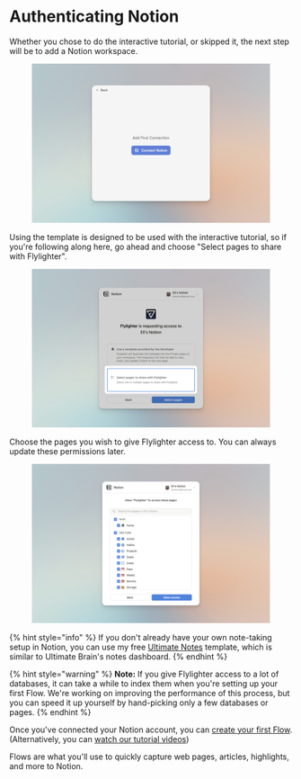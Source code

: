# Authenticating Notion

Whether you chose to do the interactive tutorial, or skipped it, the next step will be to add a Notion workspace.

<figure><img src="../.gitbook/assets/CleanShot 2025-01-30 at 09.00.29.png" alt=""><figcaption></figcaption></figure>

Using the template is designed to be used with the interactive tutorial, so if you're following along here, go ahead and choose "Select pages to share with Flylighter".

<figure><img src="../.gitbook/assets/CleanShot 2025-01-30 at 09.01.55.png" alt=""><figcaption></figcaption></figure>

Choose the pages you wish to give Flylighter access to. You can always update these permissions later.

<figure><img src="../.gitbook/assets/CleanShot 2025-01-30 at 09.03.33.png" alt=""><figcaption></figcaption></figure>

{% hint style="info" %}
If you don't already have your own note-taking setup in Notion, you can use my free [Ultimate Notes](https://thomasfrank.notion.site/Ultimate-Notes-615417469d764e4c8136944371f21da1?pvs=4) template, which is similar to Ultimate Brain's notes dashboard.
{% endhint %}

{% hint style="warning" %}
**Note:** If you give Flylighter access to a lot of databases, it can take a while to index them when you're setting up your first Flow. We're working on improving the performance of this process, but you can speed it up yourself by hand-picking only a few databases or pages.
{% endhint %}

Once you've connected your Notion account, you can [create your first Flow](create-your-first-flow.md). (Alternatively, you can [watch our tutorial videos](watch-the-tutorials.md))

Flows are what you'll use to quickly capture web pages, articles, highlights, and more to Notion.
